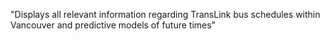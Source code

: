 "Displays all relevant information regarding TransLink bus schedules within Vancouver and predictive models of future times" 

